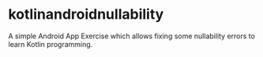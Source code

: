 # kotlinandroidnullability
A simple Android App Exercise which allows fixing some nullability errors to learn Kotlin programming.
